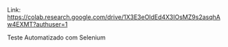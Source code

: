 Link: https://colab.research.google.com/drive/1X3E3eOldEd4X3IOsMZ9s2asqhAw4EXMT?authuser=1

Teste Automatizado com Selenium
